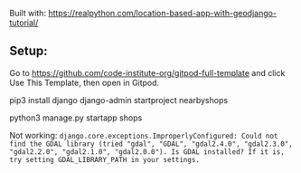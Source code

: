 Built with: https://realpython.com/location-based-app-with-geodjango-tutorial/

## Setup:

Go to https://github.com/code-institute-org/gitpod-full-template and click Use This Template, then open in Gitpod.

pip3 install django django-admin startproject nearbyshops

python3 manage.py startapp shops

Not working: `django.core.exceptions.ImproperlyConfigured: Could not find the GDAL library (tried "gdal", "GDAL", "gdal2.4.0", "gdal2.3.0", "gdal2.2.0", "gdal2.1.0", "gdal2.0.0"). Is GDAL installed? If it is, try setting GDAL_LIBRARY_PATH in your settings.`